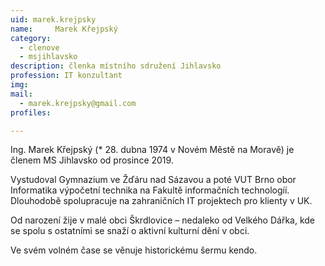 ```yaml
---
uid: marek.krejpsky
name:     Marek Křejpský
category:
  - clenove
  - msjihlavsko
description: členka místního sdružení Jihlavsko
profession: IT konzultant
img: 
mail:
  - marek.krejpsky@gmail.com
profiles:

---
```


Ing. Marek Křejpský (* 28. dubna 1974 v Novém Městě na Moravě) je členem MS Jihlavsko od prosince 2019. 

Vystudoval Gymnazium ve Žďáru nad Sázavou a poté VUT Brno obor Informatika výpočetní technika na Fakultě informačních technologíí. Dlouhodobě spolupracuje na zahraničních IT projektech pro klienty v UK. 

Od narození žije v malé obci Škrdlovice – nedaleko od Velkého Dářka, kde se spolu s ostatními se snaží o aktivní kulturní dění v obci.

Ve svém volném čase se věnuje historickému šermu kendo. 
